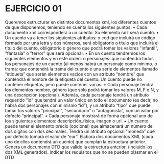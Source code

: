 # EJERCICIO 01

Queremos estructurar en distintos documentos xml, los diferentes cuentos de que
disponemos, teniendo en cuenta los siguientes puntos:
• Cada documento xml corresponderá a un cuento. Su elemento raíz será cuento.
• Un cuento va a tener los siguientes atributos:
o cod que incluirá un código formado por una letra y dos números, será
obligatorio
o título que incluirá el título del cuento, obligatorio
o género que podrá tomar los valores "infantil", "fantasía" o "terror" que será
opcional.
• En un cuento tendremos los siguientes elementos y en este orden:
o personajes: que contendrá todos los personajes de un cuento (al menos
habrá un personaje como mínimo.
o trama: que contendrá la trama del cuento
o una serie de elementos llamado “etiqueta” que serán elementos vacíos
con un atributo “nombre” que contendrá el nombre de la etiqueta del
cuento. Un cuento puede no contener etiquetas, pero puede contener
varias.
• Cada personaje tendrá los elementos nombre, género (que sólo podrá tomar los
valores M, F o N, y una descripción (opcional). Además, cada personaje tendrá un
atributo requerido “id” que tendrá un valor único en todo el documento (es decir,
no habrá dos personajes con el mismo “id”), y un atributo “tipo" que puede tomar
los valores "principal", "secundario" o "antagonista", con un valor por defecto
“principal”.
• Cada personaje mostrará de forma opcional uno de los siguientes elementos:
descripción_fisica, imagen o url.
• Un cuento puede tener el elemento precio (opcional) que almacenará un número
de dos dígitos con dos decimales. Tendrá un atributo opcional “moneda” que por
defecto tomará el valor de “eur”.
Elabora dos documentos XML (cada uno de ellos contendrá un cuento) que cumplan la
estructura anterior.
Genera un documento DTD que valide la estructura anterior, (incluido los dos XML
generados). Indicar los requisitos que no se pueden plasmar en el DTD